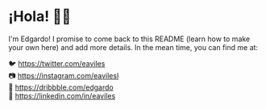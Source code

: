 # ¡Hola! 👋🏽

I'm Edgardo! I promise to come back to this README (learn how to make your own here) and add more details. In the mean time, you can find me at:

🐦 https://twitter.com/eaviles<br />
📷 https://instagram.com/eavilesl<br />
🏀 https://dribbble.com/edgardo<br />
💼 https://linkedin.com/in/eaviles
